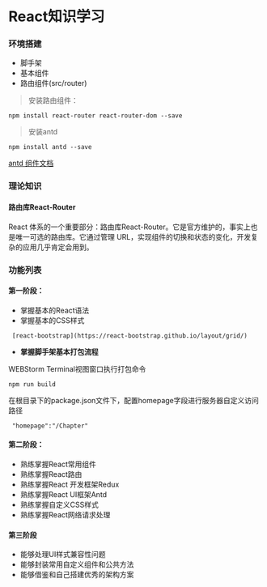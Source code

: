 # React知识学习

### 环境搭建

- 脚手架
- 基本组件
- 路由组件(src/router)


> 安装路由组件：

````
npm install react-router react-router-dom --save

````
> 安装antd

````
npm install antd --save
````
[antd 组件文档](https://ant.design/components/menu/)

### 理论知识

#### **路由库React-Router**

 React 体系的一个重要部分：路由库React-Router。它是官方维护的，事实上也是唯一可选的路由库。它通过管理 URL，实现组件的切换和状态的变化，开发复杂的应用几乎肯定会用到。

### 功能列表

#### 第一阶段：

- 掌握基本的React语法
- 掌握基本的CSS样式

```
 [react-bootstrap](https://react-bootstrap.github.io/layout/grid/)
```

- **掌握脚手架基本打包流程**

WEBStorm Terminal视图窗口执行打包命令

````
npm run build
````
在根目录下的package.json文件下，配置homepage字段进行服务器自定义访问路径

```
 "homepage":"/Chapter"
```

#### 第二阶段：

- 熟练掌握React常用组件
- 熟练掌握React路由
- 熟练掌握React 开发框架Redux
- 熟练掌握React UI框架Antd
- 熟练掌握自定义CSS样式
- 熟练掌握React网络请求处理

#### 第三阶段

-  能够处理UI样式兼容性问题
-  能够封装常用自定义组件和公共方法
-  能够借鉴和自己搭建优秀的架构方案